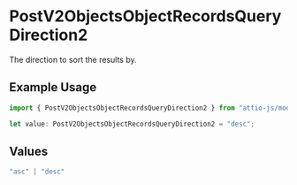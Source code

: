 # PostV2ObjectsObjectRecordsQueryDirection2

The direction to sort the results by.

## Example Usage

```typescript
import { PostV2ObjectsObjectRecordsQueryDirection2 } from "attio-js/models/operations/postv2objectsobjectrecordsquery.js";

let value: PostV2ObjectsObjectRecordsQueryDirection2 = "desc";
```

## Values

```typescript
"asc" | "desc"
```